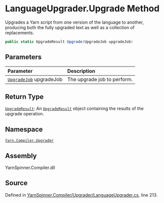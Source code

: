 <!-- This file was generated by a tool. Do not edit this file by hand. -->

# LanguageUpgrader.Upgrade Method

Upgrades a Yarn script from one version of the language to
another, producing both the fully upgraded text as well as a
collection of replacements.


```csharp
public static UpgradeResult Upgrade(UpgradeJob upgradeJob)
```

## Parameters
|Parameter|Description|
|:---|:---|
|[`UpgradeJob`](/api/csharp/yarn.compiler.upgrader/upgradejob.md) upgradeJob|The upgrade job to perform.|
## Return Type
[`UpgradeResult`](/api/csharp/yarn.compiler.upgrader/upgraderesult.md): An [`UpgradeResult`](/api/csharp/yarn.compiler.upgrader/upgraderesult.md) object containing the
results of the upgrade operation.



## Namespace
[`Yarn.Compiler.Upgrader`](/api/csharp/yarn.compiler.upgrader/README.md)

## Assembly
YarnSpinner.Compiler.dll

## Source
Defined in [YarnSpinner.Compiler/Upgrader/LanguageUpgrader.cs](https://github.com/YarnSpinnerTool/YarnSpinner//blob/develop/YarnSpinner.Compiler/Upgrader/LanguageUpgrader.cs#L213), line 213.
